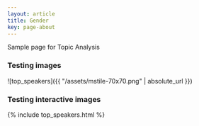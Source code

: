 ```yaml
---
layout: article
title: Gender
key: page-about
---
```


Sample page for Topic Analysis

### Testing images
![top_speakers]({{ "/assets/mstile-70x70.png" | absolute_url }})


### Testing interactive images
{% include top_speakers.html %}